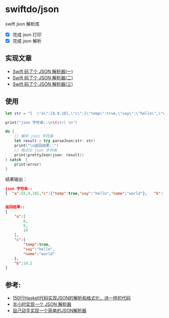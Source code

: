 # swiftdo/json

swift json 解析库

* [x] 完成 json 打印
* [x] 完成 json 解析

## 实现文章
* [Swift 码了个 JSON 解析器(一)](https://oldbird.run/swift/fp/t3-json1.html)
* [Swift 码了个 JSON 解析器(二)](https://oldbird.run/swift/fp/t3-json2.html)
* [Swift 码了个 JSON 解析器(三)](https://oldbird.run/swift/fp/t3-json3.html)

## 使用 

```swift
let str = "{  \"a\":[8,9,10],\"c\":{\"temp\":true,\"say\":\"hello\",\"name\":\"world\"},   \"b\":10.2}"

print("json 字符串::\n\(str) \n")

do {
    // 解析 json 字符串
    let result = try parseJson(str: str)
    print("\n返回结果::")
    // 格式化 json 字符串
    print(prettyJson(json: result))
} catch  {
    print(error)
}
```

结果输出：

```json
json 字符串::
{  "a":[8,9,10],"c":{"temp":true,"say":"hello","name":"world"},   "b":10.2} 


返回结果::
{
    "a":[
        8,
        9,
        10
    ],
    "c":{
        "temp":true,
        "say":"hello",
        "name":"world"
    },
    "b":10.2
}
```


## 参考:

* [150行Haskell代码实现JSON的解析和格式化，诗一样的代码](https://zhuanlan.zhihu.com/p/359406047)
* [半小时实现一个 JSON 解析器](https://zhuanlan.zhihu.com/p/28049617)
* [自己动手实现一个简单的JSON解析器](https://segmentfault.com/a/1190000010998941)
